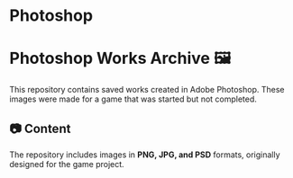 # Photoshop
# Photoshop Works Archive 🖼️  

This repository contains saved works created in Adobe Photoshop. These images were made for a game that was started but not completed.  

## 📷 Content  
The repository includes images in **PNG, JPG, and PSD** formats, originally designed for the game project.  
